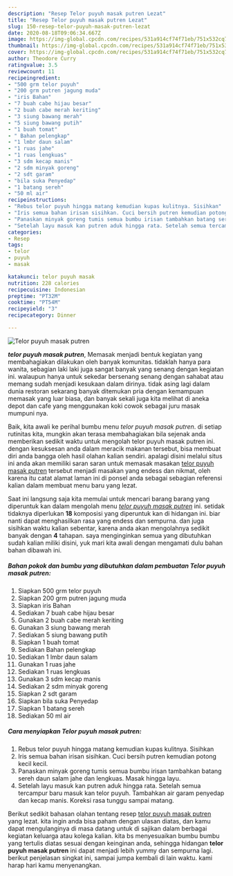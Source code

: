 ```yaml
---
description: "Resep Telor puyuh masak putren Lezat"
title: "Resep Telor puyuh masak putren Lezat"
slug: 150-resep-telor-puyuh-masak-putren-lezat
date: 2020-08-18T09:06:34.667Z
image: https://img-global.cpcdn.com/recipes/531a914cf74f71eb/751x532cq70/telor-puyuh-masak-putren-foto-resep-utama.jpg
thumbnail: https://img-global.cpcdn.com/recipes/531a914cf74f71eb/751x532cq70/telor-puyuh-masak-putren-foto-resep-utama.jpg
cover: https://img-global.cpcdn.com/recipes/531a914cf74f71eb/751x532cq70/telor-puyuh-masak-putren-foto-resep-utama.jpg
author: Theodore Curry
ratingvalue: 3.5
reviewcount: 11
recipeingredient:
- "500 grm telor puyuh"
- "200 grm putren jagung muda"
- "iris Bahan"
- "7 buah cabe hijau besar"
- "2 buah cabe merah keriting"
- "3 siung bawang merah"
- "5 siung bawang putih"
- "1 buah tomat"
- " Bahan pelengkap"
- "1 lmbr daun salam"
- "1 ruas jahe"
- "1 ruas lengkuas"
- "3 sdm kecap manis"
- "2 sdm minyak goreng"
- "2 sdt garam"
- "bila suka Penyedap"
- "1 batang sereh"
- "50 ml air"
recipeinstructions:
- "Rebus telor puyuh hingga matang kemudian kupas kulitnya. Sisihkan"
- "Iris semua bahan irisan sisihkan. Cuci bersih putren kemudian potong kecil kecil."
- "Panaskan minyak goreng tumis semua bumbu irisan tambahkan batang sereh daun salam jahe dan lengkuas. Masak hingga layu."
- "Setelah layu masuk kan putren aduk hingga rata. Setelah semua tercampur baru masuk kan telor puyuh. Tambahkan air garam penyedap dan kecap manis. Koreksi rasa tunggu sampai matang."
categories:
- Resep
tags:
- telor
- puyuh
- masak

katakunci: telor puyuh masak 
nutrition: 228 calories
recipecuisine: Indonesian
preptime: "PT32M"
cooktime: "PT54M"
recipeyield: "3"
recipecategory: Dinner

---
```



![Telor puyuh masak putren](https://img-global.cpcdn.com/recipes/531a914cf74f71eb/751x532cq70/telor-puyuh-masak-putren-foto-resep-utama.jpg)

<b><i>telor puyuh masak putren</i></b>, Memasak menjadi bentuk kegiatan yang membahagiakan dilakukan oleh banyak komunitas. tidaklah hanya para wanita, sebagian laki laki juga sangat banyak yang senang dengan kegiatan ini. walaupun hanya untuk sekedar bersenang senang dengan sahabat atau memang sudah menjadi kesukaan dalam dirinya. tidak asing lagi dalam dunia restoran sekarang banyak ditemukan pria dengan kemampuan memasak yang luar biasa, dan banyak sekali juga kita melihat di aneka depot dan cafe yang menggunakan koki cowok sebagai juru masak mumpuni nya.



Baik, kita awali ke perihal bumbu menu <i>telor puyuh masak putren</i>. di setiap rutinitas kita, mungkin akan terasa membahagiakan bila sejenak anda memberikan sedikit waktu untuk mengolah telor puyuh masak putren ini. dengan kesuksesan anda dalam meracik makanan tersebut, bisa membuat diri anda bangga oleh hasil olahan kalian sendiri. apalagi disini melalui situs ini anda akan memiliki saran saran untuk memasak masakan <u>telor puyuh masak putren</u> tersebut menjadi masakan yang endess dan nikmat, oleh karena itu catat alamat laman ini di ponsel anda sebagai sebagian referensi kalian dalam membuat menu baru yang lezat.


Saat ini langsung saja kita memulai untuk mencari barang barang yang diperuntuk kan dalam mengolah menu <u><i>telor puyuh masak putren</i></u> ini. setidak tidaknya diperlukan <b>18</b> komposisi yang diperuntuk kan di hidangan ini. biar nanti dapat menghasilkan rasa yang endess dan sempurna. dan juga sisihkan waktu kalian sebentar, karena anda akan mengolahnya sedikit banyak dengan <b>4</b> tahapan. saya menginginkan semua yang dibutuhkan sudah kalian miliki disini, yuk mari kita awali dengan mengamati dulu bahan bahan dibawah ini.

<!--inarticleads1-->

##### Bahan pokok dan bumbu yang dibutuhkan dalam pembuatan Telor puyuh masak putren:

1. Siapkan 500 grm telor puyuh
1. Siapkan 200 grm putren jagung muda
1. Siapkan iris Bahan
1. Sediakan 7 buah cabe hijau besar
1. Gunakan 2 buah cabe merah keriting
1. Gunakan 3 siung bawang merah
1. Sediakan 5 siung bawang putih
1. Siapkan 1 buah tomat
1. Sediakan  Bahan pelengkap
1. Sediakan 1 lmbr daun salam
1. Gunakan 1 ruas jahe
1. Sediakan 1 ruas lengkuas
1. Gunakan 3 sdm kecap manis
1. Sediakan 2 sdm minyak goreng
1. Siapkan 2 sdt garam
1. Siapkan bila suka Penyedap
1. Siapkan 1 batang sereh
1. Sediakan 50 ml air




<!--inarticleads2-->

##### Cara menyiapkan Telor puyuh masak putren:

1. Rebus telor puyuh hingga matang kemudian kupas kulitnya. Sisihkan
1. Iris semua bahan irisan sisihkan. Cuci bersih putren kemudian potong kecil kecil.
1. Panaskan minyak goreng tumis semua bumbu irisan tambahkan batang sereh daun salam jahe dan lengkuas. Masak hingga layu.
1. Setelah layu masuk kan putren aduk hingga rata. Setelah semua tercampur baru masuk kan telor puyuh. Tambahkan air garam penyedap dan kecap manis. Koreksi rasa tunggu sampai matang.




Berikut sedikit bahasan olahan tentang resep <u>telor puyuh masak putren</u> yang lezat. kita ingin anda bisa paham dengan ulasan diatas, dan kamu dapat mengulanginya di masa datang untuk di sajikan dalam berbagai kegiatan keluarga atau kolega kalian. kita bs menyesuaikan bumbu bumbu yang tertulis diatas sesuai dengan keinginan anda, sehingga hidangan <b>telor puyuh masak putren</b> ini dapat menjadi lebih yummy dan sempurna lagi. berikut penjelasan singkat ini, sampai jumpa kembali di lain waktu. kami harap hari kamu menyenangkan.
